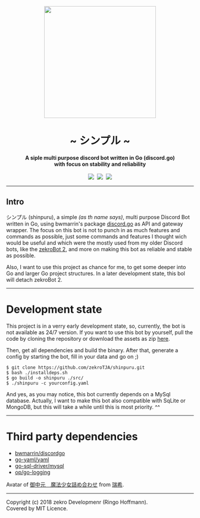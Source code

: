 <div align="center">
    <img src="https://zekro.de/src/shinpuru_avi_circle.png" height="300" />
    <h1>~ シンプル ~</h1>
    <strong>
        A siple multi purpose discord bot written in Go (discord.go)<br>
        with focus on stability and reliability
    </strong><br><br>
    <a href="https://dc.zekro.de"><img src="https://img.shields.io/discord/307084334198816769.svg?style=for-the-badge&logo=discord" /></a>&nbsp;
    <img src="https://forthebadge.com/images/badges/60-percent-of-the-time-works-every-time.svg" />&nbsp;
    <img src="https://forthebadge.com/images/badges/built-with-grammas-recipe.svg">
<br>
</div>

---

## Intro

シンプル (shinpuru), a simple *(as th name says)*, multi purpose Discord Bot written in Go, using bwmarrin's package [discord.go](https://github.com/bwmarrin/discordgo) as API and gateway wrapper. The focus on this bot is not to punch in as much features and commands as possible, just some commands and features I thought wich would be useful and which were the mostly used from my older Discord bots, like the [zekroBot 2](https://github.com/zekroTJA/zekroBot2), and more on making this bot as reliable and stable as possible.

Also, I want to use this project as chance for me, to get some deeper into Go and larger Go project structures. In a later development state, this bol will detach zekroBot 2.

---

# Development state

This project is in a verry early development state, so, currently, the bot is not available as 24/7 version. If you want to use this bot by yourself, pull the code by cloning the repository or download the assets as zip [here](https://github.com/zekroTJA/shinpuru/archive/master.zip).

Then, get all dependencies and build the binary. After that, generate a config by starting the bot, fill in your data and go on ;)

```
$ git clone https://github.com/zekroTJA/shinpuru.git
$ bash ./installdeps.sh
$ go build -o shinpuru ./src/
$ ./shinpuru -c yourconfig.yaml
```

And yes, as you may notice, this bot currently depends on a MySql database. Actually, I want to make this bot also compatible with SqLite or MongoDB, but this will take a while until this is most priority. ^^

---

# Third party dependencies

- [bwmarrin/discordgo](https://github.com/bwmarrin/discordgo)
- [go-yaml/yaml](https://github.com/go-yaml/yaml)
- [go-sql-driver/mysql](https://github.com/Go-SQL-Driver/MySQL/)
- [op/go-logging](https://github.com/op/go-logging)

Avatar of [御中元　魔法少女詰め合わせ](https://www.pixiv.net/member_illust.php?mode=medium&illust_id=44692506) from [瑞希](https://www.pixiv.net/member.php?id=137253).

---

Copyright (c) 2018 zekro Developmenr (Ringo Hoffmann).  
Covered by MIT Licence.
